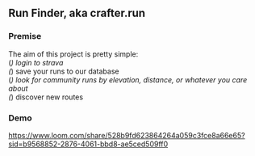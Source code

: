 ## Run Finder, aka crafter.run

### Premise
The aim of this project is pretty simple:  <br />
(*) login to strava  <br />
(*) save your runs to our database  <br />
(*) look for community runs by elevation, distance, or whatever you care about  <br />
(*) discover new routes <br />

### Demo
https://www.loom.com/share/528b9fd623864264a059c3fce8a66e65?sid=b9568852-2876-4061-bbd8-ae5ced509ff0

